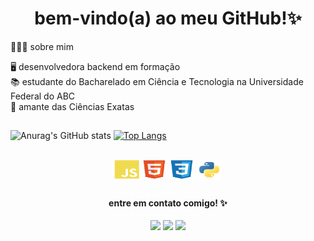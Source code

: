 ## 

<h1 align="center"> bem-vindo(a) ao meu GitHub!✨ </h1>

👩🏽‍🦱 sobre mim <br />


🖥 desenvolvedora backend em formação <br />
📚 estudante do Bacharelado em Ciência e Tecnologia na Universidade Federal do ABC <br />
🤍 amante das Ciências Exatas


## 
![Anurag's GitHub stats](https://github-readme-stats.vercel.app/api?username=priscilahora&show_icons=true&theme=dracula&PAT_1) [![Top Langs](https://github-readme-stats.vercel.app/api/top-langs/?username=priscilahora&layout=compact&theme=dracula)](https://github.com/anuraghazra/github-readme-stats) 
  </div>  
  <div align="center" style="display: inline_block"><br>
  <img align="center" alt="Pri-Js" height="30" width="40" src="https://raw.githubusercontent.com/devicons/devicon/master/icons/javascript/javascript-plain.svg">
  <img align="center" alt="Pri-HTML" height="30" width="40" src="https://raw.githubusercontent.com/devicons/devicon/master/icons/html5/html5-original.svg">
  <img align="center" alt="Pri-CSS" height="30" width="40" src="https://raw.githubusercontent.com/devicons/devicon/master/icons/css3/css3-original.svg">
    <img align="center" alt="Pri-Python" height="30" width="40" src="https://raw.githubusercontent.com/devicons/devicon/master/icons/python/python-original.svg"

</div>

##
<div align="center" style="display: inline_block">
  <h4> entre em contato comigo! ✨ </h4>
 <a href="https://www.linkedin.com/in/priscila-pereira-hora" target="_blank"><img src="https://img.shields.io/badge/-LinkedIn-%230077B5?style=for-the-badge&logo=linkedin&logoColor=white" target="_blank"></a> 
 <a href = "mailto:priscilaphora@gmail.com"><img src="https://img.shields.io/badge/Gmail-D14836?style=for-the-badge&logo=gmail&logoColor=white" target="_blank"></a>
 <a href = " https://twitter.com/pridev05?t=07_NxxsjzJSzMNYp54Itmg&s=09" target="_blank"><img src="https://img.shields.io/badge/Twitter-1DA1F2?style=for-the-badge&logo=twitter&logoColor=white" target="_blank"></a>
</div>

